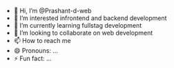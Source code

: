 - 👋 Hi, I’m @Prashant-d-web
- 👀 I’m interested infrontend and backend development
- 🌱 I’m currently learning fullstag development
- 💞️ I’m looking to collaborate on web development
- 📫 How to reach me 
- 😄 Pronouns: ...
- ⚡ Fun fact: ...

<!---
Prashant-d-web/Prashant-d-web is a ✨ special ✨ repository because its `README.md` (this file) appears on your GitHub profile.
You can click the Preview link to take a look at your changes.
--->
